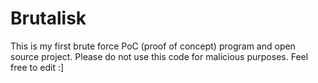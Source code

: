 # Brutalisk
This is my first brute force PoC (proof of concept) program and open source project.
Please do not use this code for malicious purposes.
Feel free to edit :]
